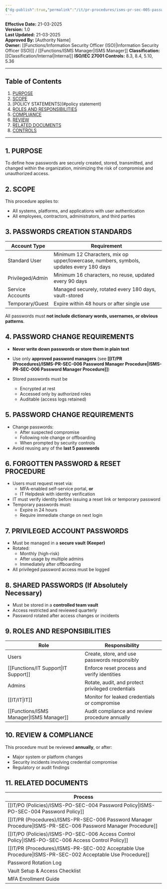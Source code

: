 ```yaml
---
{"dg-publish":true,"permalink":"/it/pr-procedures/isms-pr-sec-005-password-management-procedure/","tags":["password","procedure"],"noteIcon":"lightbulb"}
---
```


**Effective Date:** 21-03-2025  
**Version:** 1.0  
**Last Updated:** 21-03-2025  
**Approved By:** [Authority Name]  
**Owner:** [[Functions/Information Security Officer (ISO)\|Information Security Officer (ISO)]] / [[Functions/ISMS Manager\|ISMS Manager]]
**Classification:** [[Classification/Internal\|Internal]]
**ISO/IEC 27001 Controls:** 8.3, 8.4, 5.10, 5.36

---
## **Table of Contents**  
1. [PURPOSE](#purpose)  
2. [SCOPE](#scope)  
3. [POLICY STATEMENTS](#policy statement)  
4. [ROLES AND RESPONSIBILITIES](#roles-and-responsibilities)  
5. [COMPLIANCE](#dmarc)  
6. [REVIEW](#responsibilities)  
7. [RELATED DOCUMENTS](#compliance)  
8. [CONTROLS](#registrations)  

---
## **1. PURPOSE**  
To define how passwords are securely created, stored, transmitted, and changed within the organization, minimizing the risk of compromise and unauthorized access.
## **2. SCOPE**
This procedure applies to:
- All systems, platforms, and applications with user authentication
- All employees, contractors, administrators, and third parties
## **3. PASSWORDS CREATION STANDARDS** 
 
| Account Type     | Requirement                                                                             |
| ---------------- | --------------------------------------------------------------------------------------- |
| Standard User    | Minimum 12 Characters, mix op upper/lowercase, numbers, symbols, updates every 180 days |
| Privileged/Admin | Minimum 16 characters, no reuse, updated every 90 days                                  |
| Service Accounts | Managed securely, rotated every 180 days, vault-stored                                  |
| Temporary/Guest  | Expire within 48 hours or after single use                                              |
All passwords must **not include dictionary words, usernames, or obvious patterns**.

## **4. PASSWORD CHANGE REQUIREMENTS**
- **Never write down passwords or store them in plain text**
- Use only **approved password managers** (see **[[IT/PR (Procedures)/ISMS-PR-SEC-006 Password Manager Procedure\|ISMS-PR-SEC-006 Password Manager Procedure]]**)
    
- Stored passwords must be
    - Encrypted at rest
    - Accessed only by authorized roles
    - Auditable (access logs retained)
## **5. PASSWORD CHANGE REQUIREMENTS**  
- Change passwords:
    - After suspected compromise
    - Following role change or offboarding
    - When prompted by security controls
- Avoid reusing any of the **last 5 passwords**
## **6. FORGOTTEN PASSWORD & RESET PROCEDURE**  
- Users must request reset via:
    - MFA-enabled self-service portal, **or**
    - IT Helpdesk with identity verification
- IT must verify identity before issuing a reset link or temporary password
- Temporary passwords must:
    - Expire in 24 hours
    - Require immediate change on next login
## **7. PRIVILEGED ACCOUNT PASSWORDS**  
- Must be managed in a **secure vault (Keeper)**
- Rotated:
    - Monthly (high-risk)
    - After usage by multiple admins
    - Immediately after offboarding
- All privileged password access must be logged
## **8. SHARED PASSWORDS (If Absolutely Necessary)**
- Must be stored in a **controlled team vault**
- Access restricted and reviewed quarterly
- Password rotated after access changes or incidents
## **9. ROLES AND RESPONSIBILITIES**

| Role             | Responsibility                                    |
| ---------------- | ------------------------------------------------- |
| Users            | Create, store, and use passwords responsibly      |
| [[Functions/IT Support\|IT Support]]   | Enforce reset process and verify identities       |
| Admins           | Rotate, audit, and protect privileged credentials |
| [[IT/IT\|IT]]           | Monitor for leaked credentials or compromise      |
| [[Functions/ISMS Manager\|ISMS Manager]] | Audit compliance and review procedure annually    |
## **10. REVIEW & COMPLIANCE**
This procedure must be reviewed **annually**, or after:
- Major system or platform changes
- Security incidents involving credential compromise
- Regulatory or audit findings
## **11. RELATED DOCUMENTS**

| Process                                        |
| ---------------------------------------------- |
| [[IT/PO (Policies)/ISMS-PO-SEC-004 Password Policy\|ISMS-PO-SEC-004 Password Policy]]            |
| [[IT/PR (Procedures)/ISMS-PR-SEC-006 Password Manager Procedure\|ISMS-PR-SEC-006 Password Manager Procedure]] |
| [[IT/PO (Policies)/ISMS-PO-SEC-006 Access Control Policy\|ISMS-PO-SEC-006 Access Control Policy]]      |
| [[IT/PR (Procedures)/ISMS-PR-SEC-002 Acceptable Use Procedure\|ISMS-PR-SEC-002 Acceptable Use Procedure]]   |
| Password Rotation Log                          |
| Vault Setup & Access Checklist                 |
| MFA Enrollment Guide                           |




